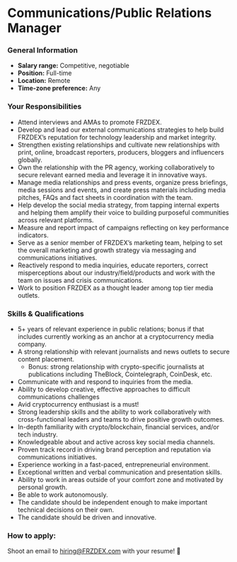 # Communications/Public Relations Manager

### General Information&#x20;

* **Salary range:** Competitive, negotiable&#x20;
* **Position:** Full-time&#x20;
* **Location:** Remote&#x20;
* **Time-zone preference:** Any

### Your Responsibilities&#x20;

* Attend interviews and AMAs to promote FRZDEX.
* Develop and lead our external communications strategies to help build FRZDEX’s reputation for technology leadership and market integrity.&#x20;
* Strengthen existing relationships and cultivate new relationships with print, online, broadcast reporters, producers, bloggers and influencers globally.
* Own the relationship with the PR agency, working collaboratively to secure relevant earned media and leverage it in innovative ways.
* Manage media relationships and press events, organize press briefings, media sessions and events, and create press materials including media pitches, FAQs and fact sheets in coordination with the team.
* Help develop the social media strategy, from tapping internal experts and helping them amplify their voice to building purposeful communities across relevant platforms.
* Measure and report impact of campaigns reflecting on key performance indicators.
* Serve as a senior member of FRZDEX’s marketing team, helping to set the overall marketing and growth strategy via messaging and communications initiatives.
* Reactively respond to media inquiries, educate reporters, correct misperceptions about our industry/field/products and work with the team on issues and crisis communications.
* Work to position FRZDEX as a thought leader among top tier media outlets.

### Skills & Qualifications

* 5+ years of relevant experience in public relations; bonus if that includes currently working as an anchor at a cryptocurrency media company.&#x20;
* A strong relationship with relevant journalists and news outlets to secure content placement.
  * Bonus: strong relationship with crypto-specific journalists at publications including TheBlock, Cointelegraph, CoinDesk, etc.
* Communicate with and respond to inquiries from the media.&#x20;
* Ability to develop creative, effective approaches to difficult communications challenges&#x20;
* Avid cryptocurrency enthusiast is a must!
* Strong leadership skills and the ability to work collaboratively with cross-functional leaders and teams to drive positive growth outcomes.
* In-depth familiarity with crypto/blockchain, financial services, and/or tech industry.&#x20;
* Knowledgeable about and active across key social media channels.
* Proven track record in driving brand perception and reputation via communications initiatives.&#x20;
* Experience working in a fast-paced, entrepreneurial environment.
* Exceptional written and verbal communication and presentation skills.&#x20;
* Ability to work in areas outside of your comfort zone and motivated by personal growth.&#x20;
* Be able to work autonomously.
* The candidate should be independent enough to make important technical decisions on their own.
* The candidate should be driven and innovative.

### How to apply:

Shoot an email to hiring@FRZDEX.com with your resume! 🐰
